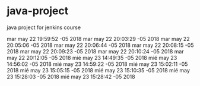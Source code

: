 # java-project
java project for jenkins course

mar may 22 19:59:52 -05 2018
mar may 22 20:03:29 -05 2018
mar may 22 20:05:06 -05 2018
mar may 22 20:06:44 -05 2018
mar may 22 20:08:15 -05 2018
mar may 22 20:09:23 -05 2018
mar may 22 20:10:24 -05 2018
mar may 22 20:12:05 -05 2018
mié may 23 14:49:35 -05 2018
mié may 23 14:56:02 -05 2018
mié may 23 14:59:22 -05 2018
mié may 23 15:02:11 -05 2018
mié may 23 15:05:15 -05 2018
mié may 23 15:10:35 -05 2018
mié may 23 15:28:03 -05 2018
mié may 23 15:28:42 -05 2018
